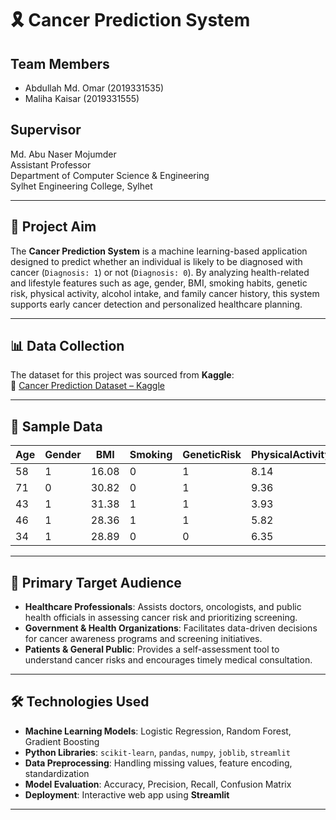# 🎗️ Cancer Prediction System

## Team Members
- Abdullah Md. Omar (2019331535)  
- Maliha Kaisar (2019331555)  

## Supervisor  
Md. Abu Naser Mojumder  
Assistant Professor  
Department of Computer Science & Engineering  
Sylhet Engineering College, Sylhet

---

## 🎯 Project Aim  
The **Cancer Prediction System** is a machine learning-based application designed to predict whether an individual is likely to be diagnosed with cancer (`Diagnosis: 1`) or not (`Diagnosis: 0`). By analyzing health-related and lifestyle features such as age, gender, BMI, smoking habits, genetic risk, physical activity, alcohol intake, and family cancer history, this system supports early cancer detection and personalized healthcare planning.

---

## 📊 Data Collection  
The dataset for this project was sourced from **Kaggle**:  
🔗 [Cancer Prediction Dataset – Kaggle](https://www.kaggle.com/datasets/rabieelkharoua/cancer-prediction-dataset)

---

## 📌 Sample Data

| Age | Gender | BMI   | Smoking | GeneticRisk | PhysicalActivity | AlcoholIntake | CancerHistory | Diagnosis |
|-----|--------|-------|---------|-------------|------------------|---------------|---------------|-----------|
| 58  | 1      | 16.08 | 0       | 1           | 8.14             | 4.15          | 1             | 1         |
| 71  | 0      | 30.82 | 0       | 1           | 9.36             | 3.52          | 0             | 0         |
| 43  | 1      | 31.38 | 1       | 1           | 3.93             | 1.66          | 1             | 1         |
| 46  | 1      | 28.36 | 1       | 1           | 5.82             | 5.52          | 1             | 1         |
| 34  | 1      | 28.89 | 0       | 0           | 6.35             | 2.13          | 0             | 0         |

---

## 🎯 Primary Target Audience

- **Healthcare Professionals**: Assists doctors, oncologists, and public health officials in assessing cancer risk and prioritizing screening.  
- **Government & Health Organizations**: Facilitates data-driven decisions for cancer awareness programs and screening initiatives.  
- **Patients & General Public**: Provides a self-assessment tool to understand cancer risks and encourages timely medical consultation.

---

## 🛠️ Technologies Used  

- **Machine Learning Models**: Logistic Regression, Random Forest, Gradient Boosting  
- **Python Libraries**: `scikit-learn`, `pandas`, `numpy`, `joblib`, `streamlit`  
- **Data Preprocessing**: Handling missing values, feature encoding, standardization  
- **Model Evaluation**: Accuracy, Precision, Recall, Confusion Matrix  
- **Deployment**: Interactive web app using **Streamlit**

---